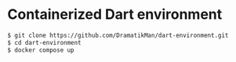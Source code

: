 # Containerized Dart environment

```bash
$ git clone https://github.com/DramatikMan/dart-environment.git
$ cd dart-environment
$ docker compose up
```
